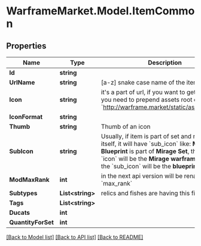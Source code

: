 # WarframeMarket.Model.ItemCommon

## Properties

Name | Type | Description | Notes
------------ | ------------- | ------------- | -------------
**Id** | **string** |  | [optional] 
**UrlName** | **string** | [a-z] snake case name of the item | [optional] 
**Icon** | **string** | it&#39;s a part of url, if you want to get an image you need to prepend assets root dirrectory: &#x60;http://warframe.market/static/assets/&#x60;  | [optional] 
**IconFormat** | **string** |  | [optional] 
**Thumb** | **string** | Thumb of an icon | [optional] 
**SubIcon** | **string** | Usually, if item is part of set and not set itself, it will have &#x60;sub_icon&#x60;  like: **Mirage Blueprint** is part of **Mirage Set**, therefore the &#x60;icon&#x60; will be the **Mirage warframe** icon, and the &#x60;sub_icon&#x60; will be the **blueprint** icon  | [optional] 
**ModMaxRank** | **int** | in the next api version will be renamed to &#x60;max_rank&#x60; | [optional] 
**Subtypes** | **List&lt;string&gt;** | relics and fishes are having this field | [optional] 
**Tags** | **List&lt;string&gt;** |  | [optional] 
**Ducats** | **int** |  | [optional] 
**QuantityForSet** | **int** |  | [optional] 

[[Back to Model list]](../README.md#documentation-for-models) [[Back to API list]](../README.md#documentation-for-api-endpoints) [[Back to README]](../README.md)

